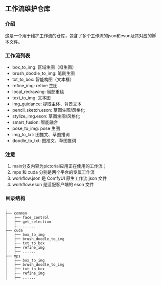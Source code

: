 ## 工作流维护仓库

### 介绍
这是一个用于维护工作流的仓库，包含了多个工作流的json和eson及其对应的脚本文件。

### 工作流列表
- box_to_img: 区域生图（框生图）
- brush_doodle_to_img: 笔刷生图
- txt_to_box: 智能构图（文本框）
- refine_img: refine 生图
- local_redrawing: 局部重绘
- text_to_img: 文本图
- img_guidance: 提取主体、背景文本
- pencil_sketch.eson: 草图生图/风格化
- stylize_img.eson: 草图生图/风格化
- smart_fusion: 智能融合
- pose_to_img: pose 生图
- img_to_txt: 图推文、草图推词
- doodle_to_txt: 图推文、草图推词

### 注意

1. main分支内容为pictorial应用正在使用的工作流；
2. mps 和 cuda 分别是两个平台的专属工作流
3. workflow.json 是 ComfyUI 原生工作流 json 文件
4. workflow.eson 是适配客户端的 eson 文件


### 目录结构

```
.
├── common
│   ├── face_control
│   ├── get_selection
│   ├── ......
├── cuda
│   ├── box_to_img
│   ├── brush_doodle_to_img
│   ├── txt_to_box
│   ├── refine_img  
│   ├── ......
├── mps
│   ├── box_to_img
│   ├── brush_doodle_to_img
│   ├── txt_to_box
│   ├── refine_img
│   ├── ......

```
